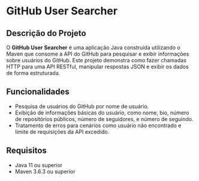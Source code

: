 # GitHub User Searcher

## Descrição do Projeto
O **GitHub User Searcher** é uma aplicação Java construída utilizando o Maven que consome a API do GitHub para pesquisar e exibir informações sobre usuários do GitHub. Este projeto demonstra como fazer chamadas HTTP para uma API RESTful, manipular respostas JSON e exibir os dados de forma estruturada.

## Funcionalidades
- Pesquisa de usuários do GitHub por nome de usuário.
- Exibição de informações básicas do usuário, como nome, bio, número de repositórios públicos, número de seguidores, e número de seguindo.
- Tratamento de erros para cenários como usuário não encontrado e limite de requisições da API excedido.

## Requisitos
- Java 11 ou superior
- Maven 3.6.3 ou superior
